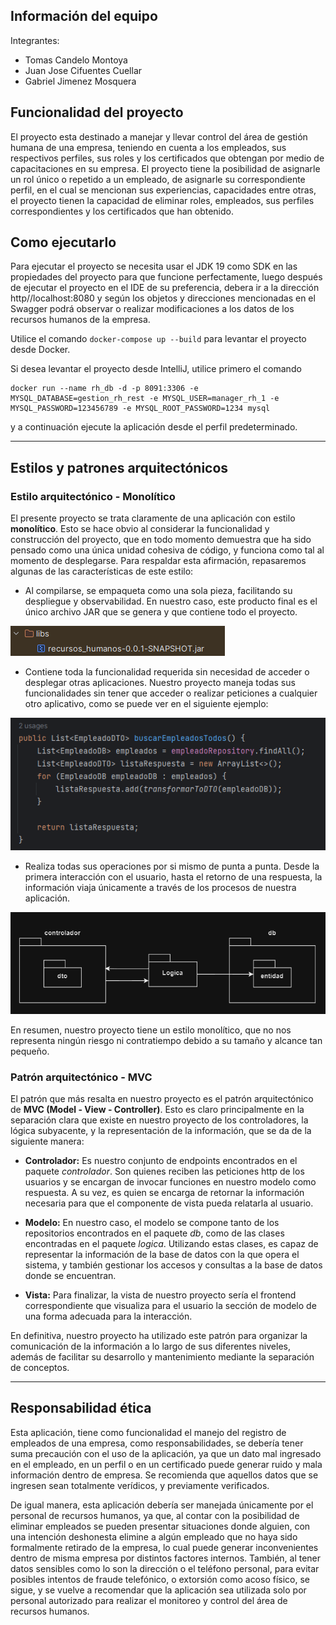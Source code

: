 ## Información del equipo

Integrantes:
- Tomas Candelo Montoya
- Juan Jose Cifuentes Cuellar
- Gabriel Jimenez Mosquera

## Funcionalidad del proyecto

El proyecto esta destinado a manejar y llevar control del área de gestión humana de una empresa, teniendo en cuenta a los empleados, sus respectivos perfiles, sus roles y los certificados que obtengan por medio de capacitaciones en su empresa. El proyecto tiene la posibilidad de asignarle un rol único o repetido a un empleado, de asignarle su correspondiente perfil, en el cual se mencionan sus experiencias, capacidades entre otras, el proyecto tienen la capacidad de eliminar roles, empleados, sus perfiles correspondientes y los certificados que han obtenido.

## Como ejecutarlo

Para ejecutar el proyecto se necesita usar el JDK 19 como SDK en las propiedades del proyecto para que funcione perfectamente, luego después de ejecutar el proyecto en el IDE de su preferencia, debera ir a la dirección http//localhost:8080 y según los objetos y direcciones mencionadas en el Swagger podrá observar o realizar modificaciones a los datos de los recursos humanos de la empresa. 

Utilice el comando ``docker-compose up --build`` para levantar el proyecto desde Docker.

Si desea levantar el proyecto desde IntelliJ, utilice primero el comando 
```
docker run --name rh_db -d -p 8091:3306 -e MYSQL_DATABASE=gestion_rh_rest -e MYSQL_USER=manager_rh_1 -e MYSQL_PASSWORD=123456789 -e MYSQL_ROOT_PASSWORD=1234 mysql
```
y a continuación ejecute la aplicación desde el perfil predeterminado.
_____________
## Estilos y patrones arquitectónicos

### Estilo arquitectónico - Monolítico

El presente proyecto se trata claramente de una aplicación con estilo **monolítico**. Esto se hace obvio al considerar la funcionalidad y construcción del proyecto, que en todo momento demuestra que ha sido pensado como una única unidad cohesiva de código, y funciona como tal al momento de desplegarse. Para respaldar esta afirmación, repasaremos algunas de las características de este estilo:

- Al compilarse, se empaqueta como una sola pieza, facilitando su despliegue y observabilidad. En nuestro caso, este producto final es el único archivo JAR que se genera y que contiene todo el proyecto.

![Resultado del build, una unica pieza](/images/project_build.png)

- Contiene toda la funcionalidad requerida sin necesidad de acceder o desplegar otras aplicaciones. Nuestro proyecto maneja todas sus funcionalidades sin tener que acceder o realizar peticiones a cualquier otro aplicativo, como se puede ver en el siguiente ejemplo:

![Todas la lógica ocurre dentro del propio proyecto](/images/logica_autocontenida.png)

- Realiza todas sus operaciones por si mismo de punta a punta. Desde la primera interacción con el usuario, hasta el retorno de una respuesta, la información viaja únicamente a través de los procesos de nuestra aplicación.

![La información fluye solo dentro del proyecto](/images/flujo_proyecto.png)

En resumen, nuestro proyecto tiene un estilo monolítico, que no nos representa ningún riesgo ni contratiempo debido a su tamaño y alcance tan pequeño.

### Patrón arquitectónico - MVC

El patrón que más resalta en nuestro proyecto es el patrón arquitectónico de **MVC (Model - View - Controller)**. Esto es claro principalmente en la separación clara que existe en nuestro proyecto de los controladores, la lógica subyacente, y la representación de la información, que se da de la siguiente manera:

- **Controlador:** Es nuestro conjunto de endpoints encontrados en el paquete *controlador*. Son quienes reciben las peticiones http de los usuarios y se encargan de invocar funciones en nuestro modelo como respuesta. A su vez, es quien se encarga de retornar la información necesaria para que el componente de vista pueda relatarla al usuario.

- **Modelo:** En nuestro caso, el modelo se compone tanto de los repositorios encontrados en el paquete *db*, como de las clases encontradas en el paquete *logica*. Utilizando estas clases, es capaz de representar la información de la base de datos con la que opera el sistema, y también gestionar los accesos y consultas a la base de datos donde se encuentran.

- **Vista:** Para finalizar, la vista de nuestro proyecto sería el frontend correspondiente que visualiza para el usuario la sección de modelo de una forma adecuada para la interacción.

En definitiva, nuestro proyecto ha utilizado este patrón para organizar la comunicación de la información a lo largo de sus diferentes niveles, además de facilitar su desarrollo y mantenimiento mediante la separación de conceptos.

_______________
## Responsabilidad ética

Esta aplicación, tiene como funcionalidad el manejo del registro de empleados de una empresa, como responsabilidades, se debería tener suma precaución con el uso de la aplicación, ya que un dato mal ingresado en el empleado, en un perfil o en un certificado puede generar ruido y mala información dentro de empresa. Se recomienda que aquellos datos que se ingresen sean totalmente verídicos, y previamente verificados.

De igual manera, esta aplicación debería ser manejada únicamente por el personal de recursos humanos, ya que, al contar con la posibilidad de eliminar empleados se pueden presentar situaciones donde alguien, con una intención deshonesta elimine a algún empleado que no haya sido formalmente retirado de la empresa, lo cual puede generar inconvenientes dentro de misma empresa por distintos factores internos. También, al tener datos sensibles como lo son la dirección o el teléfono personal, para evitar posibles intentos de fraude telefónico, o extorsión como acoso físico, se sigue, y se vuelve a recomendar que la aplicación sea utilizada solo por personal autorizado para realizar el monitoreo y control del área de recursos humanos.

